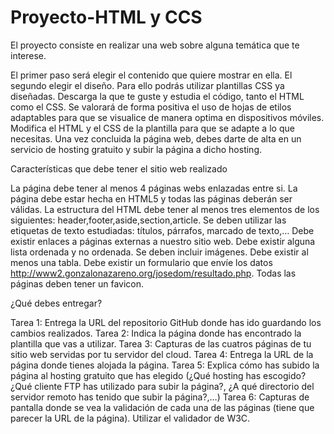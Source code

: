 # Proyecto-HTML y CCS
El proyecto consiste en realizar una web sobre alguna temática que te interese.

El primer paso será elegir el contenido que quiere mostrar en ella.
El segundo elegir el diseño. Para ello podrás utilizar plantillas CSS ya diseñadas. Descarga la que te guste y estudia el código, tanto el HTML como el CSS. Se valorará de forma positiva el uso de hojas de etilos adaptables para que se visualice de manera optima en dispositivos móviles.
Modifica el HTML y el CSS de la plantilla para que se adapte a lo que necesitas.
Una vez concluida la página web, debes darte de alta en un servicio de hosting gratuito y subir la página a dicho hosting.

Características que debe tener el sitio web realizado

La página debe tener al menos 4 páginas webs enlazadas entre si.
La página debe estar hecha en HTML5 y todas las páginas deberán ser válidas.
La estructura del HTML debe tener al menos tres elementos de los siguientes: header,footer,aside,section,article.
Se deben utilizar las etiquetas de texto estudiadas: títulos, párrafos, marcado de texto,…
Debe existir enlaces a páginas externas a nuestro sitio web.
Debe existir alguna lista ordenada y no ordenada.
Se deben incluir imágenes.
Debe existir al menos una tabla.
Debe existir un formulario que envíe los datos http://www2.gonzalonazareno.org/josedom/resultado.php.
Todas las páginas deben tener un favicon.

¿Qué debes entregar?

Tarea 1: Entrega la URL del repositorio GitHub donde has ido guardando los cambios realizados.
Tarea 2: Indica la página donde has encontrado la plantilla que vas a utilizar.
Tarea 3: Capturas de las cuatros páginas de tu sitio web servidas por tu servidor del cloud.
Tarea 4: Entrega la URL de la página donde tienes alojada la página.
Tarea 5: Explica cómo has subido la página al hosting gratuito que has elegido (¿Qué hosting has escogido? ¿Qué cliente FTP has utilizado para subir la página?, ¿A qué directorio del servidor remoto has tenido que subir la página?,…)
Tarea 6: Capturas de pantalla donde se vea la validación de cada una de las páginas (tiene que parecer la URL de la página). Utilizar el validador de W3C.
